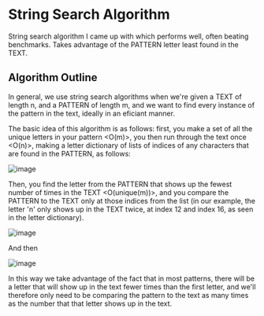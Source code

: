 # String Search Algorithm
String search algorithm I came up with which performs well, often beating benchmarks. Takes advantage of the PATTERN letter least found in the TEXT.

## Algorithm Outline
In general, we use string search algorithms when we're given a TEXT of length n, and a PATTERN of length m, and we want to find every instance of the pattern in the text, ideally in an eficiant manner.

The basic idea of this algorithm is as follows: first, you make a set of all the unique letters in your pattern <O(m)>, you then run through the text once <O(n)>, making a letter dictionary of lists of indices of any characters that are found in the PATTERN, as follows:

![image](https://github.com/mkblitz/String-Search-Algorithm/assets/47316278/1330a47a-e7db-46dd-94b3-ae89c3d78261)

Then, you find the letter from the PATTERN that shows up the fewest number of times in the TEXT <O(unique(m))>, and  you compare the PATTERN to the TEXT only at those indices from the list (in our example, the letter 'n' only shows up in the TEXT twice, at index 12 and index 16, as seen in the letter dictionary).

![image](https://github.com/mkblitz/String-Search-Algorithm/assets/47316278/76f7088c-14b1-46c2-910c-b63fababdd7b)

And then 

![image](https://github.com/mkblitz/String-Search-Algorithm/assets/47316278/ba68dde3-95dd-49a9-9853-4cacc762856c)

In this way we take advantage of the fact that in most patterns, there will be a letter that will show up in the text fewer times than the first letter, and we'll therefore only need to be comparing the pattern to the text as many times as the number that that letter shows up in the text.
